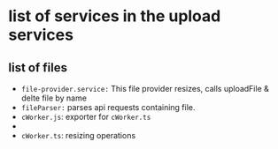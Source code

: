 # list of services in the upload services


## list of files

- `file-provider.service:` This file provider resizes, calls uploadFile & delte file by name
- `fileParser:` parses api requests containing file.
- `cWorker.js`: exporter for `cWorker.ts`
- 
- `cWorker.ts`: resizing operations
